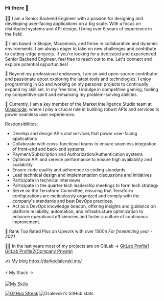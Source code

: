 ### Hi there 👋

 👨‍💻 I am a Senior Backend Engineer with a passion for designing and developing user-facing applications on a big scale. With a focus on distributed systems and API design, I bring over 6 years of experience in the field. 

🔭 I am based in Skopje, Macedonia, and thrive in collaborative and dynamic environments. I am always eager to take on new challenges and contribute to cutting-edge projects. If you're looking for a dedicated and experienced Senior Backend Engineer, feel free to reach out to me. Let's connect and explore potential opportunities!
 
🌱 Beyond my professional endeavors, I am an avid open-source contributor and passionate about exploring the latest tools and technologies. I enjoy programming in Go and working on my personal projects to continually expand my skill set. In my free time, I indulge in competitive gaming, fueling my competitive spirit and enhancing my problem-solving abilities. 
 
 🔭 Currently, I am a key member of the Market Intelligence Studio team at [Glassnode](https://glassnode.com), where I play a crucial role in building robust APIs and services to power seamless user experiences.

Responsibilities:
- Develop and design APIs and services that power user-facing applications
- Collaborate with cross-functional teams to ensure seamless integration of front-end and back-end systems
- Payment/Subscription and Authorization/Authentication systems
- Optimize API and service performance to ensure high availability and scalability
- Ensure code quality and adherence to coding standards
- Lead technical design and implementation discussions and initiatives
- Participate in technical interviews
- Participate in the quarter tech leadership meetings to form tech strategy
- Serve on the Terraform Committee, ensuring that Terraform configurations are meticulously organized and comply with the company's standards and best DevOps practices.
- Act as a DevOps knowledge beacon, offering insights and guidance on platform reliability, automation, and infrastructure optimization to enhance operational efficiencies and foster a culture of continuous improvement.

 🔭 Rank Top Rated Plus on Upwork with over 1500h *For freelancing year - 2021*

👨‍💻 In the last years most of my projects are on GitLab -> [GitLab Profile1](https://gitlab.com/djale1k)  [GitLab Profile2(Company Private)](https://gitlab.com/darkodjalevski) 
 
✍️ My blog https://darkodjalevski.me/ 

 ⚡ My Stack -> 
 
 [![My Skills](https://skillicons.dev/icons?i=go,aws,gcp,terraform,cloudflare,kubernetes,postgres,grafana,githubactions,bots&perline=5)](https://skillicons.dev) 

[![GitHub Streak](https://streak-stats.demolab.com?user=Dzalevski&theme=dark&fire=3269EB&ring=1D61EB&currStreakLabel=247AEB)](https://git.io/streak-stats)  ![Dzalevski's GitHub stats](https://github-readme-stats.vercel.app/api?username=Dzalevski&show_icons=true&theme=transparent)
<!--https://darkodjalevski.me/
**Dzalevski/Dzalevski** is a ✨ _special_ ✨ repository because its `README.md` (this file) appears on your GitHub profile.

Here are some ideas to get you started:

- 🔭 I’m currently working on ...
- 🌱 I’m currently learning ...
- 👯 I’m looking to collaborate on ...
- 🤔 I’m looking for help with ...
- 💬 Ask me about ...
- 📫 How to reach me: ...
- 😄 Pronouns: ...
- ⚡ Fun fact: ...
-->
